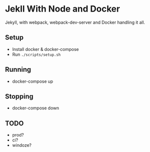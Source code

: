 # Jekll With Node and Docker

Jekyll, with webpack, webpack-dev-server and Docker handling it all.

## Setup
* Install docker & docker-compose
* Run `./scripts/setup.sh`

## Running
* docker-compose up

## Stopping
* docker-compose down

## TODO
* prod?
* ci?
* windoze?
